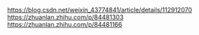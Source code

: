 https://blog.csdn.net/weixin_43774841/article/details/112912070
https://zhuanlan.zhihu.com/p/84481303
https://zhuanlan.zhihu.com/p/84481166